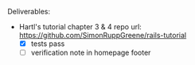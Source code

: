 Deliverables:
- Hartl's tutorial chapter 3 & 4 repo url: https://github.com/SimonRuppGreene/rails-tutorial
  - [x] tests pass
  - [ ] verification note in homepage footer
